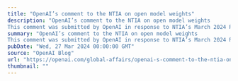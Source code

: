 ```yaml
---
title: "OpenAI’s comment to the NTIA on open model weights"
description: "OpenAI’s comment to the NTIA on open model weights
This comment was submitted by OpenAI in response to NTIA’s March 2024 Request for Information on Dual-Use Foundation Models with Widely Available Weights."
summary: "OpenAI’s comment to the NTIA on open model weights
This comment was submitted by OpenAI in response to NTIA’s March 2024 Request for Information on Dual-Use Foundation Models with Widely Available Weights."
pubDate: "Wed, 27 Mar 2024 00:00:00 GMT"
source: "OpenAI Blog"
url: "https://openai.com/global-affairs/openai-s-comment-to-the-ntia-on-open-model-weights"
thumbnail: ""
---
```


